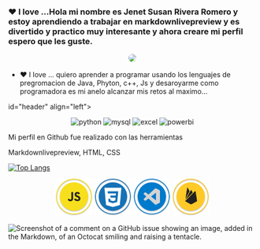 ### ❤️ I love ...Hola mi nombre es Jenet Susan Rivera Romero y estoy aprendiendo a trabajar  en markdownlivepreview y es divertido y practico muy interesante y  ahora creare mi perfil espero que les guste. 

<p style="text-align:center">
<img src="https://avatars.githubusercontent.com/u/132324047?v=4" style="width:250px; border-radius:50%">
</p>

* ❤️ I love ... quiero aprender a programar usando los lenguajes de pregromacion de Java, Phyton, c++, Js y desaroyarme como  programadora es mi  anelo alcanzar  mis retos  al maximo...




 <div
 
 id="header" align="left"><p style="text-align:center">
    <img decoding="async" src="https://img.shields.io/badge/Python-3776AB?style=for-the-badge&logo=python&logoColor=white" alt="python"/>
  </a>
    <img decoding="async" src="https://img.shields.io/badge/MySQL-6DB33F?style=for-the-badge&logo=mysql&logoColor=white" alt="mysql"/>
  </a>
 <img decoding="async" src="https://img.shields.io/badge/Microsoft_Excel-217346?style=for-the-badge&logo=microsoft-excel&logoColor=white" alt="excel"/>
  </a>
 <img decoding="async" src="https://img.shields.io/badge/Power_BI-FFBE00?style=for-the-badge&logo=Power-BI&logoColor=white" alt="powerbi"/>
  </a>

</div>

</p>


Mi perfil en Github fue realizado  con las herramientas 

Markdownlivepreview, 
HTML, 
CSS  

<p style="text-align:center">

[![Top Langs](https://github-readme-stats.vercel.app/api/top-langs/?username=noelianav91&layout=compact&theme=vision-friendly-dark)](https://github.com/anuraghazra/github-readme-stats)

</p>


<p style="text-align:center">

<img width="75px" src="https://raw.githubusercontent.com/Pedro-Murilo/icons-for-readme/5bbe933ecb81a1650e0041ec6e47ebde0dd4ffb1/.github/js-icon.svg" alt="Javascript Icon"/>



<img width="75px" src=https://raw.githubusercontent.com/Pedro-Murilo/icons-for-readme/5bbe933ecb81a1650e0041ec6e47ebde0dd4ffb1/.github/css-icon.svg alt="Typescript Icon" /> 



<img width="75px" src=https://raw.githubusercontent.com/Pedro-Murilo/icons-for-readme/5bbe933ecb81a1650e0041ec6e47ebde0dd4ffb1/.github/vscode-icon.svg alt="CSS Icon" />



<img width="75px" src=https://raw.githubusercontent.com/Pedro-Murilo/icons-for-readme/5bbe933ecb81a1650e0041ec6e47ebde0dd4ffb1/.github/firebase-icon.svg alt="Firebase Icon" />

</p>

<p style="text-align:center">

![Screenshot of a comment on a GitHub issue showing an image, added in the Markdown, of an Octocat smiling and raising a tentacle.](https://myoctocat.com/assets/images/base-octocat.svg)

</p>


 